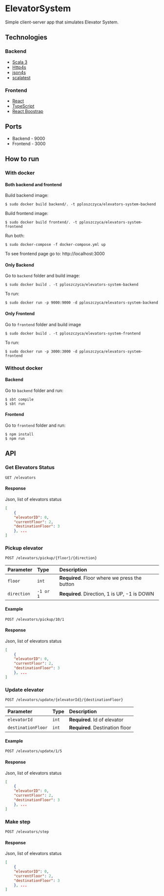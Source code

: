 # ElevatorSystem
Simple client-server app that simulates Elevator System.
## Technologies
### Backend
* [Scala 3](https://docs.scala-lang.org/scala3/new-in-scala3.html)
* [Http4s](https://http4s.org/)
* [json4s](https://github.com/json4s/json4s)
* [scalatest](https://www.scalatest.org/)

### Frontend
* [React](https://pl.reactjs.org/)
* [TypeScript](https://www.typescriptlang.org/)
* [React Boostrap](https://react-bootstrap.github.io/)

## Ports
* Backend - 9000
* Frontend - 3000

## How to run
### With docker
#### Both backend and frontend
Build backend image:
```
$ sudo docker build backend/. -t pploszczyca/elevators-system-backend
```
Build frontend image:
```
$ sudo docker build frontend/. -t pploszczyca/elevators-system-frontend
```
Run both:
```
$ sudo docker-compose -f docker-compose.yml up
```
To see frontend page go to: http://localhost:3000

#### Only Backend
Go to `backend` folder and build image:
```
$ sudo docker build . -t pploszczyca/elevators-system-backend
```
To run:
```
$ sudo docker run -p 9000:9000 -d pploszczyca/elevators-system-backend
```

#### Only Frontend
Go to `frontend` folder and build image
```
$ sudo docker build . -t pploszczyca/elevators-system-frontend
```
To run:
```
$ sudo docker run -p 3000:3000 -d pploszczyca/elevators-system-frontend
```

### Without docker
#### Backend
Go to `backend` folder and run:
```
$ sbt compile
$ sbt run
```

#### Frontend
Go to `frontend` folder and run:
```
$ npm install
$ npm run
```

## API
### Get Elevators Status
```http
GET /elevators
```
#### Response
Json, list of elevators status
```json
[
    {
    "elevatorID": 0,
    "currentFloor": 2,
    "destinationFloor": 3
    }, ...
]
```

### Pickup elevator
```http
POST /elevators/pickup/{floor}/{direction}
```

| Parameter | Type | Description |
| :--- | :--- | :--- |
| `floor` | `int` | **Required**. Floor where we press the button |
| `direction` | `-1 or 1` | **Required**. Direction, 1 is UP, -1 is DOWN|

#### Example
```http
POST /elevators/pickup/10/1
```
#### Response
Json, list of elevators status
```json
[
    {
    "elevatorID": 0,
    "currentFloor": 2,
    "destinationFloor": 3
    }, ...
]
```

### Update elevator
```http
POST /elevators/update/{elevatorId}/{destinationFloor}
```

| Parameter | Type | Description |
| :--- | :--- | :--- |
| `elevatorId` | `int` | **Required**. Id of elevator |
| `destinationFloor` | `int` | **Required**. Destination floor|

#### Example
```http
POST /elevators/update/1/5
```

#### Response
Json, list of elevators status
```json
[
    {
    "elevatorID": 0,
    "currentFloor": 2,
    "destinationFloor": 3
    }, ...
]
```

### Make step
```http
POST /elevators/step
```

#### Response
Json, list of elevators status
```json
[
    {
    "elevatorID": 0,
    "currentFloor": 2,
    "destinationFloor": 3
    }, ...
]
```